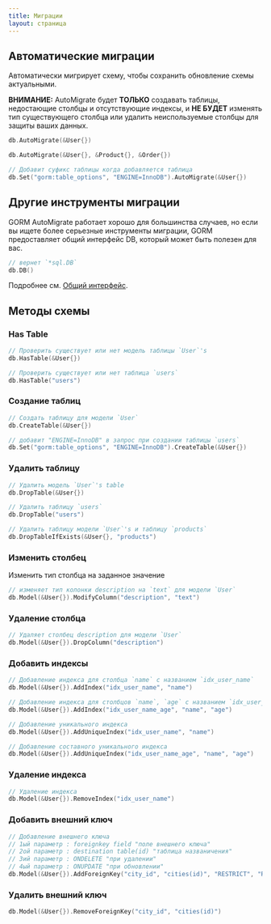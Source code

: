 ```yaml
---
title: Миграции
layout: страница
---
```


## Автоматические миграции

Автоматически мигрирует схему, чтобы сохранить обновление схемы актуальными.

**ВНИМАНИЕ:** AutoMigrate будет **ТОЛЬКО** создавать таблицы, недостающие столбцы и отсутствующие индексы, и **НЕ БУДЕТ** изменять тип существующего столбца или удалить неиспользуемые столбцы для защиты ваших данных.

```go
db.AutoMigrate(&User{})

db.AutoMigrate(&User{}, &Product{}, &Order{})

// Добавит суфикс таблицы когда добавляется таблица
db.Set("gorm:table_options", "ENGINE=InnoDB").AutoMigrate(&User{})
```

## Другие инструменты миграции

GORM AutoMigrate работает хорошо для большинства случаев, но если вы ищете более серьезные инструменты миграции, GORM предоставляет общий интерфейс DB, который может быть полезен для вас.

```go
// вернет `*sql.DB`
db.DB()
```

Подробнее см. [Общий интерфейс](generic_interface.html).

## Методы схемы

### Has Table

```go
// Проверить существует или нет модель таблицы `User`'s
db.HasTable(&User{})

// Проверить существует или нет таблица `users`
db.HasTable("users")
```

### Создание таблиц

```go
// Создать таблицу для модели `User`
db.CreateTable(&User{})

// добавит "ENGINE=InnoDB" в запрос при создании таблицы `users`
db.Set("gorm:table_options", "ENGINE=InnoDB").CreateTable(&User{})
```

### Удалить таблицу

```go
// Удалить модель `User`'s table
db.DropTable(&User{})

// Удалить таблицу `users`
db.DropTable("users")

// Удалить таблицу модели `User`'s и таблицу `products`
db.DropTableIfExists(&User{}, "products")
```

### Изменить столбец

Изменить тип столбца на заданное значение

```go
// изменяет тип колонки description на `text` для модели `User`
db.Model(&User{}).ModifyColumn("description", "text")
```

### Удаление столбца

```go
// Удаляет столбец description для модели `User`
db.Model(&User{}).DropColumn("description")
```

### Добавить индексы

```go
// Добавление индекса для столбца `name` с названием `idx_user_name`
db.Model(&User{}).AddIndex("idx_user_name", "name")

// Добавление индекса для столбцов `name`, `age` с названием `idx_user_name_age`
db.Model(&User{}).AddIndex("idx_user_name_age", "name", "age")

// Добавление уникального индекса
db.Model(&User{}).AddUniqueIndex("idx_user_name", "name")

// Добавление составного уникального индекса
db.Model(&User{}).AddUniqueIndex("idx_user_name_age", "name", "age")
```

### Удаление индекса

```go
// Удаление индекса
db.Model(&User{}).RemoveIndex("idx_user_name")
```

### Добавить внешний ключ

```go
// Добавление внешнего ключа
// 1ый параметр : foreignkey field "поле внешнего ключа"
// 2ой параметр : destination table(id) "таблица названичения"
// 3ий параметр : ONDELETE "при удалении"
// 4ый параметр : ONUPDATE "при обновлении"
db.Model(&User{}).AddForeignKey("city_id", "cities(id)", "RESTRICT", "RESTRICT")
```

### Удалить внешний ключ

```go
db.Model(&User{}).RemoveForeignKey("city_id", "cities(id)")
```
